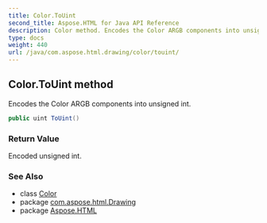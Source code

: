 ```yaml
---
title: Color.ToUint
second_title: Aspose.HTML for Java API Reference
description: Color method. Encodes the Color ARGB components into unsigned int
type: docs
weight: 440
url: /java/com.aspose.html.drawing/color/touint/
---
```

## Color.ToUint method

Encodes the Color ARGB components into unsigned int.

```java
public uint ToUint()
```

### Return Value

Encoded unsigned int.

### See Also

* class [Color](../)
* package [com.aspose.html.Drawing](../../color/)
* package [Aspose.HTML](../../../)
